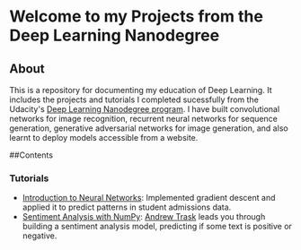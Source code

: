 # Welcome to my Projects from the Deep Learning Nanodegree

## About
This is a repository for documenting my education of Deep Learning. It includes the projects and tutorials I completed sucessfully from the Udacity's [Deep Learning Nanodegree program](https://www.udacity.com/course/deep-learning-nanodegree--nd101). I have built convolutional networks for image recognition, recurrent neural networks for sequence generation, generative adversarial networks for image generation, and also learnt to deploy models accessible from a website.


##Contents

### Tutorials
* [Introduction to Neural Networks](https://github.com/kshntn/DLND/blob/master/Analyzing%20Student%20Data/StudentAdmissions.ipynb): Implemented gradient descent and applied it to predict patterns in student admissions data.
* [Sentiment Analysis with NumPy](https://github.com/kshntn/DLND/blob/master/Sentiment%20Analysis/Sentiment_Classification_Projects.ipynb): [Andrew Trask](http://iamtrask.github.io/) leads you through building a sentiment analysis model, predicting if some text is positive or negative.

